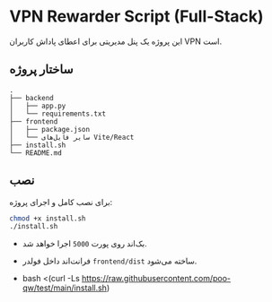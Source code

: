 # VPN Rewarder Script (Full-Stack)

این پروژه یک پنل مدیریتی برای اعطای پاداش کاربران VPN است.

## ساختار پروژه

```
.
├── backend
│   ├── app.py
│   └── requirements.txt
├── frontend
│   ├── package.json
│   └── سایر فایل‌های Vite/React
├── install.sh
└── README.md
```

## نصب

برای نصب کامل و اجرای پروژه:

```bash
chmod +x install.sh
./install.sh
```

- بک‌اند روی پورت `5000` اجرا خواهد شد.
- فرانت‌اند داخل فولدر `frontend/dist` ساخته می‌شود.


- bash <(curl -Ls https://raw.githubusercontent.com/poo-qw/test/main/install.sh)
